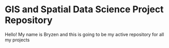 # GIS and Spatial Data Science Project Repository

Hello! My name is Bryzen and this is going to be my active repository for all my projects
